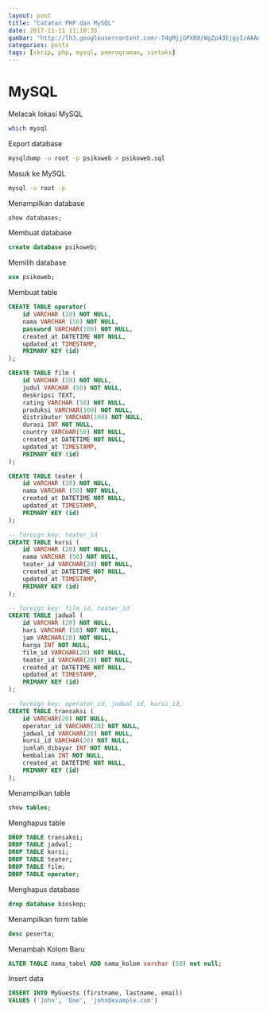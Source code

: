 ```yaml
---
layout: post
title: "Catatan PHP dan MySQL"
date: 2017-11-11 11:10:35
gambar: "http://lh3.googleusercontent.com/-T4gMjjGPXB8/WgZp43EjgyI/AAAAAAAACro/Ker3LeH2WjIox1Xf3Z1zFMl8Jx5NtnM1wCLcBGAs/h120/php-elephant-logo-bd4f9d83be8c8563248fe4793f90bae7.png"
categories: posts
tags: [skrip, php, mysql, pemrograman, sintaks]
---
```


# MySQL

Melacak lokasi MySQL

```bash
which mysql
```

Export database

```bash
mysqldump -u root -p psikoweb > psikoweb.sql
```

Masuk ke MySQL

```bash
mysql -u root -p
```

Menampilkan database

```sql
show databases;
```

Membuat database

```sql
create database psikoweb;
```

Memilih database

```sql
use psikoweb;
```

Membuat table

```sql
CREATE TABLE operator(
    id VARCHAR (20) NOT NULL,
    nama VARCHAR (50) NOT NULL,
    password VARCHAR(100) NOT NULL,
    created_at DATETIME NOT NULL,
    updated_at TIMESTAMP,
    PRIMARY KEY (id)
);

CREATE TABLE film (
    id VARCHAR (20) NOT NULL,
    judul VARCHAR (50) NOT NULL,
    deskripsi TEXT,
    rating VARCHAR (50) NOT NULL,
    produksi VARCHAR(100) NOT NULL,
    distributor VARCHAR(100) NOT NULL,
    durasi INT NOT NULL,
    country VARCHAR(50) NOT NULL,
    created_at DATETIME NOT NULL,
    updated_at TIMESTAMP,
    PRIMARY KEY (id)
);

CREATE TABLE teater (
    id VARCHAR (20) NOT NULL,
    nama VARCHAR (50) NOT NULL,
    created_at DATETIME NOT NULL,
    updated_at TIMESTAMP,
    PRIMARY KEY (id)
);

-- foreign key: teater_id
CREATE TABLE kursi (
    id VARCHAR (20) NOT NULL,
    nama VARCHAR (50) NOT NULL,
    teater_id VARCHAR(20) NOT NULL,
    created_at DATETIME NOT NULL,
    updated_at TIMESTAMP,
    PRIMARY KEY (id)
);

-- foreign key: film_id, teater_id
CREATE TABLE jadwal (
    id VARCHAR (20) NOT NULL,
    hari VARCHAR (50) NOT NULL,
    jam VARCHAR(20) NOT NULL,
    harga INT NOT NULL,
    film_id VARCHAR(20) NOT NULL,
    teater_id VARCHAR(20) NOT NULL,
    created_at DATETIME NOT NULL,
    updated_at TIMESTAMP,
    PRIMARY KEY (id)
);

-- foreign key: operator_id, jadwal_id, kursi_id, 
CREATE TABLE transaksi (
    id VARCHAR(20) NOT NULL,
    operator_id VARCHAR(20) NOT NULL,
    jadwal_id VARCHAR(20) NOT NULL,
    kursi_id VARCHAR(20) NOT NULL,
    jumlah_dibayar INT NOT NULL,
    kembalian INT NOT NULL,
    created_at DATETIME NOT NULL,
    PRIMARY KEY (id)
);
```

Menampilkan table

```sql
show tables;
```

Menghapus table

```sql
DROP TABLE transaksi;
DROP TABLE jadwal;
DROP TABLE kursi;
DROP TABLE teater;
DROP TABLE film;
DROP TABLE operator;
```

Menghapus database

```sql
drop database bioskop;
```

Menampilkan form table

```sql
desc peserta;
```

Menambah Kolom Baru

```sql
ALTER TABLE nama_tabel ADD nama_kolom varchar (50) not null;
```

Insert data

```sql
INSERT INTO MyGuests (firstname, lastname, email)
VALUES ('John', 'Doe', 'john@example.com')
```